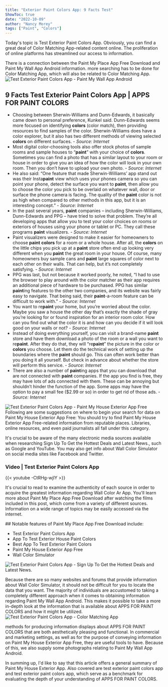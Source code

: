 ```yaml
---
title: "Exterior Paint Colors App: 9 Facts Test"
ShowToc: true 
date: "2022-10-09"
author: "Nancy Morey" 
tags: ["Paint", "Colors"]
---
```


Today's topic is Test Exterior Paint Colors App. Obviously, you can find a great deal of Color Matching App-related content online. The proliferation of online platforms has streamlined our access to information.

There is a connection between the Paint My Place App Free Download and Paint My Wall App Android information. more searching has to be done for Color Matching App, which will also be related to Color Matching App.
<img loading="lazy" src="https://i.pinimg.com/736x/35/e3/19/35e319f98506e87e056c82976ff45f33--dark-front-door-blue-front-doors.jpg" onerror="this.onerror=null;this.src='https://blogger.googleusercontent.com/img/a/AVvXsEhe7F7TRXHtjiKvHb5vS7DmnxvpHiDyoYyYvm1nHB3Qp2_w3BnM6A2eq4v7FYxCC9bfZt3a9vIMtAYEKUiaDQbHMg-ViyGmRIj39MLp0bGFfgfYw1Dc9q_H-T0wiTm3l0Uq42dETrN9eC8aGJ9_IORZsxST1AcLR7np1koOfcc7tnHa4S8Mwz_xD9d0=s16000';" alt="Test Exterior Paint Colors App - Paint My Wall App Android" >

## 9 Facts Test Exterior Paint Colors App | APPS FOR PAINT COLORS
-   Choosing between Sherwin-Williams and Dunn-Edwards, it basically came down to personal preference, Kunkel said. Dunn-Edwards seems more focused on identifying **colors** (color match), then providing resources to find samples of the color. Sherwin-Williams does have a color explorer, but it also has two different methods of viewing selected **colors** on different surfaces. - <cite>Source: Internet</cite>
-   Most digital color-choosing tools also offer stock photos of sample rooms and sample houses to “**paint**” with your choice of **colors**. Sometimes you can find a photo that has a similar layout to your room or house in order to give you an idea of how the color will look in your own room. Then you don’t have to upload your own photo. - <cite>Source: Internet</cite>
-   He also said: “One feature that made Sherwin-Williams’ app stand out was their Insta**paint** view which uses your phones camera so you can point your phone, detect the surface you want to **paint**, then allow you to choose the color you pick to be overlaid on whatever wall, door or surface the phone camera is facing. The quality of the **paint** color is not as high when compared to other methods in this app, but it is an interesting concept.” - <cite>Source: Internet</cite>
-   In the past several years, **paint** companies – including Sherwin-Williams, Dunn-Edwards and PPG – have tried to solve that problem. They’re all developing apps that allow you to test your color choices on rooms or exteriors of houses using your phone or tablet or PC. They call these programs **paint** visualizers. - <cite>Source: Internet</cite>
-   Paint visualizers were designed to make it easier for homeowners to choose **paint** **colors** for a room or a whole house. After all, the **colors** on the little chips you pick up at a **paint** store often end up looking very different when you **paint** the great room in your house. Of course, many homeowners buy sample cans and **paint** large squares of color next to each other on their walls. That can help, but it’s not completely satisfying. - <cite>Source: Internet</cite>
-   PPG was last, but not because it worked poorly, he noted, “I had to use the browser to play around with the color matcher as their app requires an additional piece of hardware to be purchased. PPG has similar **paint**ing features to the other two companies, and its website was fairly easy to navigate. That being said, their **paint**-a-room feature can be difficult to work with.” - <cite>Source: Internet</cite>
-   You want to re**paint** your home, but you’re worried about the color. Maybe you saw a house the other day that’s exactly the shade of gray you’re looking for or found inspiration for an interior room color. How can you find out what the color it is and how can you decide if it will look good on your walls or not? - <cite>Source: Internet</cite>
-   Instead of doing everything yourself, you can visit a brand-name **paint** store and have them download a photo of the room or a wall you want to re**paint**. After they do that, they will “re**paint**” the picture in the color or **colors** you choose. Let them do the technical work of setting up the boundaries where the **paint** should go. This can often work better than you doing it all yourself. But check in advance about whether the store will perform this service. - <cite>Source: Internet</cite>
-   There are also a number of **paint**ing apps that you can download that are not connected with **paint** companies. If the app you find is free, they may have lots of ads connected with them. These can be annoying but shouldn’t hinder the function of the app. Some apps may have the option to pay a small fee ($2.99 or so) in order to get rid of those ads. - <cite>Source: Internet</cite>


<img loading="lazy" src="https://i.pinimg.com/736x/56/cb/13/56cb130f121ed516b080b91fc3c8c11b.jpg" onerror="this.onerror=null;this.src='https://blogger.googleusercontent.com/img/a/AVvXsEhe7F7TRXHtjiKvHb5vS7DmnxvpHiDyoYyYvm1nHB3Qp2_w3BnM6A2eq4v7FYxCC9bfZt3a9vIMtAYEKUiaDQbHMg-ViyGmRIj39MLp0bGFfgfYw1Dc9q_H-T0wiTm3l0Uq42dETrN9eC8aGJ9_IORZsxST1AcLR7np1koOfcc7tnHa4S8Mwz_xD9d0=s16000';" alt="Test Exterior Paint Colors App - Paint My House Exterior App Free" >
Following are some suggestions on where to begin your search for data on Paint My House Exterior App Free:
You should try to find Paint My House Exterior App Free-related information from reputable places. Libraries, online resources, and even paid journalists all fall under this category.

It's crucial to be aware of the many electronic media sources available when researching Sign Up To Get the Hottest Deals and Latest News., such as Google and YouTube. You may also get info about Wall Color Simulator on social media sites like Facebook and Twitter.

### Video | Test Exterior Paint Colors App
{{< youtube -CtRHg-wjlY >}} 


It's crucial to read to examine the authenticity of each source in order to acquire the greatest information regarding Wall Color Ar App.
You'll learn more about Paint My Place App Free Download after watching the films included in this post, which come from a variety of different sources. Information on a wide range of topics may be easily accessed via the internet.
<script async="async" data-cfasync="false" src="//normallydemandedalter.com/fe63df3c5408708b15d8dc3d9b206b31/invoke.js"></script>
<div id="container-fe63df3c5408708b15d8dc3d9b206b31"></div>
## Notable features of Paint My Place App Free Download include:

- Test Exterior Paint Colors App
- App To Test Exterior House Paint Colors
- Best App To Test Exterior Paint Colors
- Paint My House Exterior App Free
- Wall Color Simulator

 <img loading="lazy" src="http://diyhomedesignideas.com/photos/template/trksta44h3p9rpubns97.jpeg" onerror="this.onerror=null;this.src='https://blogger.googleusercontent.com/img/a/AVvXsEhe7F7TRXHtjiKvHb5vS7DmnxvpHiDyoYyYvm1nHB3Qp2_w3BnM6A2eq4v7FYxCC9bfZt3a9vIMtAYEKUiaDQbHMg-ViyGmRIj39MLp0bGFfgfYw1Dc9q_H-T0wiTm3l0Uq42dETrN9eC8aGJ9_IORZsxST1AcLR7np1koOfcc7tnHa4S8Mwz_xD9d0=s16000';" alt="Test Exterior Paint Colors App - Sign Up To Get the Hottest Deals and Latest News." >

Because there are so many websites and forums that provide information about Wall Color Simulator, it should not be difficult for you to locate the data that you want.
The majority of individuals are accustomed to taking a completely different approach when it comes to obtaining information regarding Paint My Wall App Android. This makes it possible to take a more in-depth look at the information that is available about APPS FOR PAINT COLORS and how it might be utilized.
<img loading="lazy" src="http://julieblanner.com/wp-content/uploads/2015/02/cream-paint-color.jpg" onerror="this.onerror=null;this.src='https://blogger.googleusercontent.com/img/a/AVvXsEhe7F7TRXHtjiKvHb5vS7DmnxvpHiDyoYyYvm1nHB3Qp2_w3BnM6A2eq4v7FYxCC9bfZt3a9vIMtAYEKUiaDQbHMg-ViyGmRIj39MLp0bGFfgfYw1Dc9q_H-T0wiTm3l0Uq42dETrN9eC8aGJ9_IORZsxST1AcLR7np1koOfcc7tnHa4S8Mwz_xD9d0=s16000';" alt="Test Exterior Paint Colors App - Color Matching App" >

methods for producing information displays about APPS FOR PAINT COLORS that are both aesthetically pleasing and functional. In commercial and marketing settings, as well as for the purpose of conveying information on Paint My House Exterior App Free, they are useful tools to have. Because of this, we also supply some photographs relating to Paint My Wall App Android.

In summing up, I'd like to say that this article offers a general summary of Paint My House Exterior App. Also covered are test exterior paint colors app and test exterior paint colors app, which serve as a benchmark for evaluating the depth of your understanding of APPS FOR PAINT COLORS.
	

